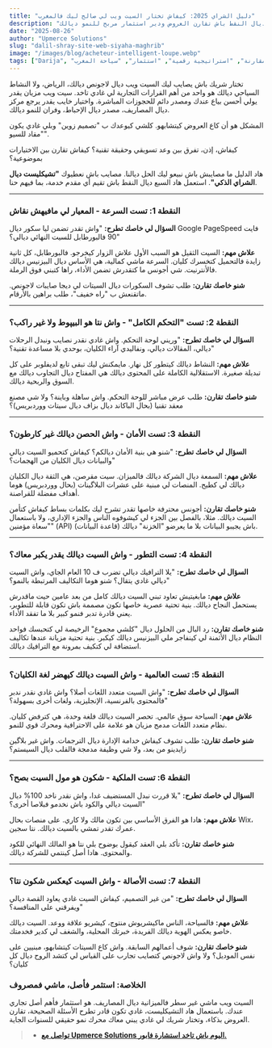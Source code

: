 ```yaml
---
title: "دليل الشراي 2025: كيفاش تختار السيت ويب لي صالح ليك فالمغرب"
description: "ماتختارش السيت ويب ديالك بعينيك مغمضين. هاد الدليل الكامل كيعطيك تشيكليست فيها 7 ديال النقط باش تقارن العروض ودير استثمار مربح للنمو ديالك."
date: "2025-08-26"
author: "Upmerce Solutions"
slug: "dalil-shray-site-web-siyaha-maghrib"
image: "/images/blog/acheteur-intelligent-loupe.webp"
tags: ["Darija", "دليل شراء", "مقارنة", "استراتيجية رقمية", "استثمار", "سياحة المغرب"]
---
```


تختار شريك باش يصايب ليك السيت ويب ديال لاجونص ديالك، الرياض، ولا النشاط السياحي ديالك هو واحد من أهم القرارات التجارية لي غادي تاخد. سيت ويب مزيان يقدر يولي أحسن بياع عندك ومصدر دائم للحجوزات المباشرة. واختيار خايب يقدر يرجع مركز ديال المصاريف، مصدر ديال الإحباط، وفران للنمو ديالك.

المشكل هو أن كاع العروض كيتشابهو. كلشي كيوعدك ب "تصميم زوين" وبلي غادي يكون "مقاد للسيو".

كيفاش، إذن، تفرق بين وعد تسويقي وحقيقة تقنية؟ كيفاش تقارن بين الاختيارات بموضوعية؟

هاد الدليل ما مصايبش باش نبيعو ليك الحل ديالنا. مصايب باش نعطيوك **"تشيكليست ديال الشراي الذكي"**. استعمل هاد السبع ديال النقط باش تقيم أي مقدم خدمة، بما فيهم حنا.



---

### **النقطة 1: تست السرعة - المعيار لي مافيهش نقاش**

**السؤال لي خاصك تطرح:** "واش تقدر تضمن ليا سكور ديال Google PageSpeed فايت 90 فالبورطابل للسيت النهائي ديالي؟"

**علاش مهم:** السيت الثقيل هو السبب الأول علاش الزوار كيخرجو. فالبورطابل، كل ثانية زايدة فالتحميل كتخسرك كليان. السرعة ماشي كمالية، هي الأساس ديال البيزنيس ديالك فالأنترنيت. شي أجونس ما كتقدرش تضمن الأداء، راها كتبني فوق الرملة.

**شنو خاصك تقارن:** طلب تشوف السكورات ديال السيتات لي ديجا صايبات لاجونص. ماتقنعش ب "راه خفيف"، طلب براهين بالأرقام.

---

### **النقطة 2: تست "التحكم الكامل" - واش نتا هو البيپوط ولا غير راكب؟**

**السؤال لي خاصك تطرح:** "وريني لوحة التحكم. واش غادي نقدر نصايب ونبدل الرحلات ديالي، المقالات ديالي، ونفاليدي آراء الكليان، بوحدي بلا مساعدة تقنية؟"

**علاش مهم:** النشاط ديالك كيتطور كل نهار. مايمكنش ليك تبقى تابع لديفلوبر على كل تبديلة صغيرة. الاستقلالية الكاملة على المحتوى ديالك هي المفتاح ديال التجاوب ديالك مع السوق والربحية ديالك.

**شنو خاصك تقارن:** طلب عرض مباشر للوحة التحكم. واش ساهلة وباينة؟ ولا شي مصنع معقد تقنيا (بحال الباكاند ديال بزاف ديال سيتات ووردبريس)؟

---

### **النقطة 3: تست الأمان - واش الحصن ديالك غير كارطون؟**

**السؤال لي خاصك تطرح:** "شنو هي بنية الأمان ديالكم؟ كيفاش كتحميو السيت ديالي والبيانات ديال الكليان من الهجمات؟"

**علاش مهم:** السمعة ديال الشركة ديالك فالميزان. سيت مقرصن، هي الثقة ديال الكليان ديالك لي كطيح. المنصات لي مبنية على عشرات البلاگينات (بحال ووردبريس) هوما أهداف مفضلة للقراصنة.

**شنو خاصك تقارن:** أجونس محترفة خاصها تقدر تشرح ليك بكلمات بساط كيفاش كتأمن السيت ديالك. مثلا، بالفصل بين الجزء لي كيشوفوه الناس والجزء الإداري، ولا باستعمال "سعاة مؤمنين" (API) باش يجيبو البيانات بلا ما يعرضو "الخزنة" ديالك (قاعدة البيانات).

---

### **النقطة 4: تست التطور - واش السيت ديالك يقدر يكبر معاك؟**

**السؤال لي خاصك تطرح:** "يلا الترافيك ديالي تضرب ف 10 العام الجاي، واش السيت ديالي غادي يتقال؟ شنو هوما التكاليف المرتبطة بالنمو؟"

**علاش مهم:** مابغيتيش تعاود تبني السيت ديالك كامل من بعد عامين حيت ماقدرش يستحمل النجاح ديالك. بنية تحتية عصرية خاصها تكون مصممة باش تكون قابلة للتطوير، يعني قادرة تدبر فنمو كبير بلا ما تفقد الأداء.

**شنو خاصك تقارن:** رد البال من الحلول ديال "كلشي مجموع" الرخيصة لي كتحبسك فواحد النظام ديال الأثمنة لي كينفاجر ملي البيزنيس ديالك كيكبر. بنية تحتية مزيانة عندها تكاليف استضافة لي كتكيف بمرونة مع الترافيك ديالك.

---

### **النقطة 5: تست العالمية - واش السيت ديالك كيهضر لغة الكليان؟**

**السؤال لي خاصك تطرح:** "واش السيت متعدد اللغات أصلا؟ واش غادي نقدر ندبر فالمحتوى بالفرنسية، الإنجليزية، ولغات أخرى بسهولة؟"

**علاش مهم:** السياحة سوق عالمي. تحصر السيت ديالك فلغة وحدة، هي كترفض كليان. نظام متعدد اللغات مدمج مزيان هو علامة على الاحترافية ومحرك قوي للنمو.

**شنو خاصك تقارن:** طلب تشوف كيفاش خدامة الإدارة ديال الترجمات. واش غير بلاگين زايدينو من بعد، ولا شي وظيفة مدمجة فالقلب ديال السيستم؟

---

### **النقطة 6: تست الملكية - شكون هو مول السيت بصح؟**

**السؤال لي خاصك تطرح:** "يلا قررت نبدل المستضيف غدا، واش نقدر ناخد 100% ديال السيت ديالي والكود باش نخدمو فبلاصا أخرى؟"

**علاش مهم:** هادا هو الفرق الأساسي بين تكون مالك ولا كاري. على منصات بحال Wix، عمرك تقدر تمشي بالسيت ديالك. نتا سجين.

**شنو خاصك تقارن:** تأكد بلي العقد كيقول بوضوح بلي نتا هو المالك النهائي للكود والمحتوى. هادا أصل كينتمي للشركة ديالك.

---

### **النقطة 7: تست الأصالة - واش السيت كيعكس شكون نتا؟**

**السؤال لي خاصك تطرح:** "من غير التصميم، كيفاش السيت غادي يعاود القصة ديالي ويفرقني على المنافسة؟"

**علاش مهم:** فالسياحة، الناس ماكيشريوش منتوج، كيشريو علاقة ووعد. السيت ديالك خاصو يعكس الهوية ديالك الفريدة، خبرتك المحلية، والشغف لي كدير فخدمتك.

**شنو خاصك تقارن:** شوف أعمالهم السابقة. واش كاع السيتات كيتشابهو، مبنيين على نفس الموديل؟ ولا واش لاجونص كتصايب تجارب على القياس لي كتشد الروح ديال كل كليان؟

### **الخلاصة: استثمر فأصل، ماشي فمصروف**

السيت ويب ماشي غير سطر فالميزانية ديال المصاريف. هو استثمار فأهم أصل تجاري عندك. باستعمال هاد التشيكليست، غادي تكون قادر تطرح الأسئلة الصحيحة، تقارن العروض بذكاء، وتختار شريك لي غادي يبني معاك محرك نمو حقيقي للسنوات الجاية.

> * [**تواصل مع Upmerce Solutions اليوم باش تاخد استشارة فابور.**](https://www.upmerce.com/ar#contact)